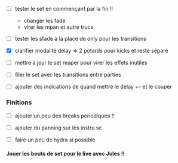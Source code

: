 

- [ ] tester le set en commençant par la fin !!
  - changer les fade
  - virer les mpan et autre trucs

- [ ] tester les sfade à la place de only pour les transitions
- [x] clarifier modalité delay => 2 potards pour kicks et reste séparé
- [ ] mettre à jour le set reaper pour virer les effets inutiles
- [ ] filer le set avec les transitions entre parties
- [ ] ajouter des indications de quand mettre le delay +- et le couper

### Finitions

- [ ] ajouter un peu des breaks periodiques !!
- [ ] ajouter du panning sur les instru sc
- [ ] faire un peu de hydra si possible


#### Jouer les bouts de set pour le live avec Jules !!
